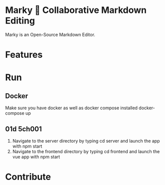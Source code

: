 # Marky 🐶 Collaborative Markdown Editing

Marky is an Open-Source Markdown Editor.

# Features

# Run

## Docker
Make sure you have docker as well as docker compose installed
    docker-compose up

## 01d 5ch001
1. Navigate to the server directory by typing cd server and launch the app with npm start
2. Navigate to the frontend directory by typing cd frontend and launch the vue app with npm start

# Contribute
